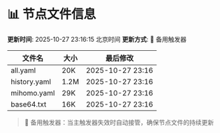 # 📊 节点文件信息

**更新时间**: 2025-10-27 23:16:15 北京时间
**更新方式**: 🔄 备用触发器

| 文件名 | 大小 | 最后修改 |
|--------|------|----------|
| all.yaml | 20K | 2025-10-27 23:16 |
| history.yaml | 1.2M | 2025-10-27 23:16 |
| mihomo.yaml | 29K | 2025-10-27 23:16 |
| base64.txt | 16K | 2025-10-27 23:16 |

> 🔄 备用触发器：当主触发器失效时自动接管，确保节点文件的持续更新
